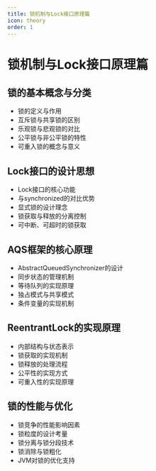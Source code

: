 ```yaml
---
title: 锁机制与Lock接口原理篇
icon: theory
order: 1
---
```


# 锁机制与Lock接口原理篇

## 锁的基本概念与分类

- 锁的定义与作用
- 互斥锁与共享锁的区别
- 乐观锁与悲观锁的对比
- 公平锁与非公平锁的特性
- 可重入锁的概念与意义

## Lock接口的设计思想

- Lock接口的核心功能
- 与synchronized的对比优势
- 显式锁的设计理念
- 锁获取与释放的分离控制
- 可中断、可超时的锁获取

## AQS框架的核心原理

- AbstractQueuedSynchronizer的设计
- 同步状态的管理机制
- 等待队列的实现原理
- 独占模式与共享模式
- 条件变量的实现机制

## ReentrantLock的实现原理

- 内部结构与状态表示
- 锁获取的实现机制
- 锁释放的处理流程
- 公平性的实现方式
- 可重入性的实现原理

## 锁的性能与优化

- 锁竞争的性能影响因素
- 锁粒度的设计考量
- 锁分离与锁分段技术
- 锁消除与锁粗化
- JVM对锁的优化支持
